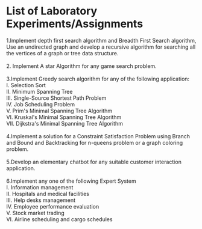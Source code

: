 <h1> List of Laboratory Experiments/Assignments </h1>
1.Implement depth first search algorithm and Breadth First Search algorithm, Use an undirected
graph and develop a recursive algorithm for searching all the vertices of a graph or tree data
structure. <br>
<br>
2. Implement A star Algorithm for any game search problem.<br>
<br>
3.Implement Greedy search algorithm for any of the following application:<br>
   I. Selection Sort<br>
   II. Minimum Spanning Tree<br>
   III. Single-Source Shortest Path Problem<br>
   IV. Job Scheduling Problem<br>
   V. Prim's Minimal Spanning Tree Algorithm<br>
   VI. Kruskal's Minimal Spanning Tree Algorithm<br>
   VII. Dijkstra's Minimal Spanning Tree Algorithm<br>
<br>
4.Implement a solution for a Constraint Satisfaction Problem using Branch and Bound and
Backtracking for n-queens problem or a graph coloring problem.<br>
<br>
5.Develop an elementary chatbot for any suitable customer interaction application.<br>
 <br>
6.Implement any one of the following Expert System<br>
   I. Information management<br>
   II. Hospitals and medical facilities<br>
   III. Help desks management<br>
   IV. Employee performance evaluation<br>
    V. Stock market trading<br>
   VI. Airline scheduling and cargo schedules<br>
